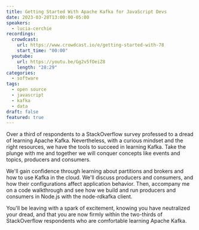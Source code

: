 ```yaml
---
title: Getting Started With Apache Kafka for JavaScript Devs
date: 2023-03-28T13:00:00-05:00
speakers:
  - lucia-cerchie
recordings:
  crowdcast:
    url: https://www.crowdcast.io/e/getting-started-with-78
    start_time: "00:00"
  youtube:
    url: https://youtu.be/Gg2v5fOeiZ8
    length: "28:29"
categories:
  - software
tags:
  - open source
  - javascript
  - kafka
  - data
draft: false
featured: true
---
```


Over a third of respondents to a StackOverflow survey professed to a dread of learning Apache Kafka. Nevertheless, with a curious mindset and the right resources, we have the tools to succeed in learning Kafka. Take the plunge with me and together we will conquer concepts like events and topics, producers and consumers.

We'll gain confidence through learning about partitions and brokers and how to use Kafka in the cloud. We'll discuss producers and consumers, and how their configurations affect application behavior. Then, accompany me on a code walkthrough and see how we build and run producers and consumers in Node.js with the node-rdkafka client.

You'll be leaving with a spark of excitement, knowing you have neutralized your dread, and that you are now firmly within the two-thirds of StackOverflow respondents who are comfortable learning Apache Kafka.